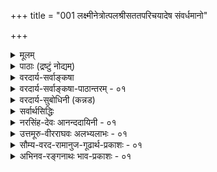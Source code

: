 +++
title = "001 लक्ष्मीनेत्रोत्पलश्रीसततपरिचयादेष संवर्धमानो"

+++
<details><summary>मूलम्</summary>

लक्ष्मीनेत्रोत्पलश्रीसततपरिचयादेष संवर्धमानो नाभीनालीकरि(ङ्ग)ङ्खन्मधुकरपटलीदत्तहस्तावलम्बः ।  
अस्माकं संपदोघानविरलतुलसीदामसंजातभूमा कालिन्दीकान्तिहारी कलयतु वपुषः कालिमा कैटभारेः ॥ १ ॥
</details>

<details><summary>पाठाः (द्रष्टुं नोद्यम्)</summary>

- [आल्वारः](https://www.youtube.com/watch?v=6YLyD9ybl2c&list=PLog-e7pBcwck24qngVTVJmEHVPcCg9w5R)
</details>

<details><summary>वरदार्य-सर्वाङ्कषा</summary>

श्रीमत्तुरगवदनतेजोबृंहिताश्चर्यशक्तिः  
सर्वतन्त्रस्वतन्त्रः  
श्रीमान् वेङ्कटनाथनामा वेदान्ताचार्यवर्यः  
जिज्ञासुजन-हिताय चिकीर्षितस्य सविशेषा(विशिष्टा)द्वैत-सिद्धान्त-प्रकरण-ग्रन्थस्य  
निर्विघ्न-परिसमाप्ति-प्रचय-गमनाद्य्-अर्थं  
स्वेष्ट-देवता-स्तुति-गर्भं श्रेयः-प्रार्थनारूपं मङ्गलम्  
आदौ निबध्नाति - **लक्ष्मीति** । 

**कैटभारेः वपुषः एषः कालिमा** इत्य् अन्वय-क्रमः ।  
**कालिमा अस्माकं संपद्-ओघान् कलयतु** इति प्रार्थना ।  
इतरत् सर्वं कालिम्नः विशेषणम्।  
एषः कालिमा इति प्रत्यक्षवन् निर्देशः ।  
भगवान् इव, तदीय-गुणा अपि  
भक्तानाम् उपास्या  
इत्यतः कालिम्नः [[2]] प्राधान्यम् ।  
स च कालिमा लक्ष्म्याः नेत्रोत्पलश्रिया सह सतत-परिचयात्  
**संवर्धमानः** = एधमानः ।  
अत्र सतत-परिचयात् इत्य् अनेन  
परमात्मनो लक्ष्मी-संबन्धः नित्य  
इति सूचितः ।  
लक्ष्मीतत्त्वम् अधिकृत्य वक्तव्यं  
तत्प्रकरणे (नायक. 8) वक्ष्यते ।  

नाभीनालीकेति कमलम् उपलक्षितम्,  
तत्र **रिङ्खताम्** = सशब्दं परिभ्रमताम्  
**मधुकराणां पटली** = समुदायः,  
तया दत्तः **हस्तावलम्बः** = पोषणम् यस्य कालिम्नः,  

एवम् **अविरल-तुलसी-दाम्ना** = निबिड-तुलसी-मालया सञ्जातः  
**भूमा** = बहुत्वंम् यस्य, 

एवं **कालिन्द्याः** = यमुनायाः कान्तिहारी, यमुनानदी कृष्णवर्णेति प्रसिद्धम् । 

एतादृशः **कैटभारेः वपुषः कालिमा**- कृष्णवर्णः अस्माकं संपदोघान् कलयतु । 

अत्र **संपत्** = भगवत्-प्राप्ति-हेतु-भूतं यत् किञ्चित् गृह्यते ।  
अत्र '**वपुषः कालिमा**' इति गुण-गुणि-भावः,  

'**कैटभारेः वपुषः**" इत्यनेन दिव्य-मङ्गल-विग्रह-विशिष्टत्वं ब्रह्मणः,  
'**लक्ष्मी**'त्यादिना नित्य-विभूति-सद्भावः,  
‘**नाभी-नालीके**’त्यादिना चतुर्-मुख-सृष्टिर् इत्य्-आदेस् सूचनात् लीलाविभूतिसद्भावः,  
'**अविरल-तुलसी**' इत्यादिना भक्त-जन-सेव्यत्वम्,  

'**कालिन्दी**' '**कैटभारेः**' इति पदाभ्यां कृष्णावतारस्य,  
हयग्रीवावतारस्य चैक-रस्यम् इत्यादिकं सूचितम् । 

श्रीकृष्णावतारे गीतोपदेशेन,  
श्रीहयग्रीवावतारे पाञ्चरात्रोपदेशेन  
चोभयोर् अवतारयोर् ज्ञान-प्रदत्वादिकम्  
अस्मद्-आचार्यानुगृहीते हय-शिर-उपाख्यान-व्याख्याने+++(=??)+++ स्पष्टम् ।  
अत एव हयग्रीवावतारे  
मधुकैटभयोस् संहारे ऽपि  
मधु-सूदन--कैटभारि-पदे  
श्रीकृष्णेऽपि प्रयुज्येते  
इत्यपि द्रष्टव्यम् ॥

एवम् अत्र सविशेषाद्वैत-पर्यायस्य विशिष्टाद्वैत-सिद्धान्तस्य  
मूलभूता विषयाः सूचिताः ।  
निर्विशेषाद्वैत-प्रतिकोटि-भूतं हीदं विशिष्टाद्वैत-दर्शनम् ।  
अत्र विशिष्ट-पदस्य चिद्-अचिद्-विशिष्ट-मात्र-परत्वे  
गुण-विग्रहयोर् लाभः  
क्लेशेन निर्वाह्यः ।  
अतः - विशिष्ट-पदं सविशेष-पर्यायम् इति सर्व-विदितम् ।  
विशेषाश् च गुण-विग्रह-विभूतयः ।  
गुणाश् च ज्ञान-शक्ति-बलैश्वर्यादयः इत्य्-आदि श्रुति-सिद्धाः ।  
विग्रहः अन्तर्-आदित्य-विद्यादिषु प्रसिद्धः ।  
विभूतयश् चानन्ताः,  
प्राधान्येन नित्य-लीला-रूपाः ।  
तेन चिद्-अचितोस् सिद्धिः ।  
एतादृश-विशेषैः विशिष्टत्वात्,  

स-गुण--निर्गुण-विभागाभावात्  
स-विशेषं ब्रह्मैकम् एव परमं तत्त्वम्  
इति श्रौतस् सिद्धान्तः ।  

जगद्-योनि-भूतं हि ब्रह्म-तत्त्वं शून्य-रूपं न भवितुम् अर्हति ।  
न्यग्रोधादि-बीजानि वृक्षाकारेण विकसन्ते, अथवा परिणमन्ते ।  
न्यग्रोधबीजं हि तादृश-विकासानुगुण--सकल-विशेष-विशिष्टम् ।  
अन्यथा हि तस्मात् यः कोऽपि वृक्षः स्यात् ।  
अथवा न्यग्रोध-बीजाकारात् शिला-शकलाद् अपि आम्रवृक्षः स्यात् ।  
अतः शून्यरूपात् ब्रह्मणः  
न जगद्-उत्पत्ति-स्थित्यादि-संभवः ।  

साक्षित्वम् अपि न निर्विशेषस्य भवेत् -  
किन्तु तद्-अनुगुण-विशेष-विशिष्टस्यैव ।  
अयम् अंशः सद्-विद्यायां पर-ब्रह्मणः स्व-रूप--स्व-भाव--विवरणार्थं प्रवृत्तेषु खण्डेषु (818) द्वादशे खण्डे  
न्यग्रोध-बीज-दृष्टान्तेनोपादान-भूतं तत्त्वं स-विशेषम् एव,  
न शून्य-रूपम्  
इति विस्तरेणोपपादितं द्रष्टव्यम् ।  

एवञ् च एतादृश-विशेषण-विशिष्टम् एव ब्रह्म,  
न शून्यरूपम् ।  
एवं स-विशेष-वादोऽयं  
समग्रः सर्व-श्रुत्य्-अनुगुणः,  
सर्वार्थ-गर्भः सर्व-विधाधिकारि-समाश्रयार्ह  
इति सूचितम् ॥ १ ॥
</details>

<details><summary>वरदार्य-सर्वाङ्कषा-पाठान्तरम् - ०१</summary>

विश्वं सृजन्‌ करुणया परिपालयन्‌ यः विश्वक्रियासु यमयत्यखिलान्तरात्मा ।   
विद्यास्वयंवरपतिः विदधातु सोऽयं विश्वस्य मङ्गलममेयमहाविभूतिः ॥   
तत्त्वमुक्ताकलापस्य प्रौढस्यातिमहीयसः । करोमि विपुलां व्याख्यां सतामाज्ञामनुस्मरन्‌ ॥   
तमाद्यं गुरुमानम्य शठकोपयतीश्वरौ । वेदान्ताचार्यमन्यांश्च व्याख्यास्यामि यथामति ॥   
निश्शेषां वस्तुवृत्तिं निपुणमिह हि यो न्यास्थदाचार्यवर्यः   
वागीशस्य प्रसादान्निखिलबुधमनोहारि कालानुरूपम्‌ ।   
सोऽयं कारुण्यमूर्तिः समय उपगते त्वद्य तस्यानुरूपं   
मध्ये मां संविधाय स्वहृदयनिहितं प्राह विज्ञानदृष्ट्या ॥   
अनुगृह्णन्तु सद्भावपवित्रितजगत्त्रयाः । अपूर्वप्रक्रियामेनां वीक्ष्य सर्वङ्कषां बुधाः ॥   
श्रीमत्तुरगवदनतेजोबृंहिताश्चर्यशक्तिः सर्वतन्त्रस्वतन्त्रः श्रीमान्‌ वेङ्कटनाथनामा वेदान्ताचार्यवर्यः जिज्ञासुजनहिताय चिकीर्षितस्य सविशेषा(विशिष्टा)द्वैतसिद्धान्तप्रकरणग्रन्थस्य निर्विघ्नपरिसमाप्पिप्रचयगमनाद्यर्थं स्वेष्टदेवतास्तुतिगर्भं श्रेयःप्रार्थनारूपं मङ्गलमादौ निबध्नाति - लक्ष्मीति । कैटभारेः वपुषः एषः कालिमा इत्यन्वयक्रम: । कालिमा अस्माकं संपदोघान्‌ कलयतु इति प्रार्थना । इतरत्‌ सर्वं कालिम्नः विशेषणम्‌ । एषः कालिमा इति प्रत्यक्षवन्निर्देशः । भगवानिव तदीयगुणा अपि भक्तानामुपास्या इत्यतः कालिम्नः प्राधान्यम्‌ । स च कालिमा लक्ष्म्याः नेत्रोत्पलश्रिया सह सततपरिचयात्‌ संवर्धमानः = एधमानः । अत्र सततपरिचयात्‌ इत्यनेन परमात्मनो लक्ष्मीसंबन्धः नित्य इति सूचितः । लक्ष्मीतत्त्वमधिकृत्य वक्तव्यं तत्प्रकरणे (नायक.8) वक्ष्यते । नाभीनालीकेति कमलमुपलक्षितम्‌, तत्र रिङ्खताम्‌ = सशब्दं परिभ्रमतां मधुकराणां पटली = समुदायः, तया दत्तः हस्तावलम्बः = पोषणं यस्य कालिम्नः, एवम्‌ अविरलतुलसीदाम्ना = निबिडतुलसीमालया सञ्जातः भूमा = बहुत्वं यस्य, एवं कालिन्द्याः = यमुनायाः कान्तिहारी, यमुनानदी कृष्णवर्णेति प्रसिद्धम्‌ । एतादृशः कैटभारेः वपुषः कालिमा कृष्णवर्णः अस्माकं संपदोघान्‌ कलयतु । अत्र संपत्‌ = भगवत्प्राप्तिहेतुभूतं यत्‌ किञ्चित्‌ गृह्यते । अत्र 'वपुषः कालिमा' इति गुणगुणिभावः, 'कैटभारेः वपुषः' इत्यनेन दिव्यमङ्गलविग्रहविशिष्टत्वं ब्रह्मणः, 'लक्ष्मी'त्यादिना नित्यविभूतिसद्भावः 'नाभीनालीके'त्यादिना चतुर्मुखसृष्टिरित्यादेस्सूचनात्‌ लीलाविभूतिसद्भावः, 'अविरलतुलसी' इत्यादिना भक्तजनसेव्यत्वम्‌, 'कालिन्दी' 'कैटभारेः' इति पदाभ्यां कृष्णावतारस्य, हयग्रीवावतारस्य चैकरस्यमित्यादिकं सूचितम्‌ । श्रीकृष्णावतारे गीतोपदेशेन, श्रीहयग्रीवावतारे पाञ्चरात्रोपदेशेन चोभयोरवतारयोर्ज्ञानप्रदत्वादिकमस्मदाचार्यानुगृहीते हयशिरउपाख्यानव्याख्याने स्पष्टम्‌ । अत एव हयग्रीवावतारे मधुकैटभयोस्संहारेऽपि मधुसूदनकैटभारिपदे श्रीकृष्णेऽपि प्रयुज्येते इत्यपि द्रष्टव्यम्‌ ॥   
एवमत्र सविशेषाद्वैतपर्यायस्य विशिष्टाद्वैतसिद्धान्तस्य मूलभूता विषयाः सूचिताः । निर्विशेषाद्वैतप्रतिकोटिभूतं हीदं विशिष्टाद्वैतदर्शनम्‌ | अत्र विशिष्टपदस्य चिदचिद्विशिष्टमात्रपरत्वे गुणविग्रहयोर्लाभः क्लेशेन निर्वाह्यः । अतः - विशिष्टपदं सविशेषपर्यायमिति सर्वविदितम्‌ । विशेषाश्च गुणविग्रहविभूतयः । गुणाश्च ज्ञानशक्तिवलैश्वर्यादयः इत्यादिश्रुतिसिद्धाः । विग्रहः अन्तरादित्यविद्यादिषु प्रसिद्धः । विभूतयश्चानन्ताः, प्राधान्येन नित्यलीलारूपाः । तेन चिदचितोस्सिद्धिः । एतादृशविशेषैः विशिष्टत्वात्‌, सगुणनिर्गुणविभागाभावात्‌ सविशेषं ब्रहैकमेव परमं तत्त्वमिति श्रौतस्सिद्धान्तः । जगद्योनिभूतं हि ब्रह्मतत्त्वं शून्यरूपं न भवितुमर्हति । न्यग्रोधादिबीजानि वृक्षाकारेण विकसन्ते अथवा परिणमन्ते । न्यग्रोधबीजं हि तादृशविकासानुगुणसकलविशेषविशिष्टम्‌ । अन्यथा हि तस्मात्‌ यः कोऽपि वृक्षः स्यात्‌ । अथवा न्यग्रोधबीजाकारात्‌ शिलाशकलादपि आम्रवृक्षः स्यात्‌ । अतः शून्यरूपात्‌ ब्रह्मणः न जगदुत्पत्तिस्थित्यादिसंभवः । साक्षित्वमपि न निर्विशेषस्य भवेत्‌ । किन्तु तदनुगुणविशेषविशिष्टस्यैव । अयमंशः सद्विद्यायां परब्रह्मणः स्वरूपस्वभावविवरणार्थं प्रवृत्तेषु खण्डेषु [6-12] द्वादशखण्डे न्यग्रोधबीजदृष्टान्तेनोपादानभूतं तत्वं सविशेषमेव न शून्यरूपमिति विस्तरेणोपपादितं द्रष्टव्यम्‌ । एवञ्च एतादृशविशेषणविशिष्टमेव ब्रह्म, न शून्यरूपम्‌ । एवं सविशेषवादोऽयं समग्रः सर्वश्रुत्यनुगुणः, सर्वार्थगर्भः सर्वविधाधिकारिसमाश्रयार्ह इति सूचितम्‌ ॥१॥
</details>

<details><summary>वरदार्य-सुबोधिनी (कन्नड)</summary>

(सुबोधिनि)   
विश्वं सृजन् करुणया परिपालयन् यः  
विश्वक्रियासु यमयत्यखिलान्तरात्मा ।   
विद्यास्वयंवरपतिर्विदधातु सोऽयं  
विश्वस्य मङ्गळममेयमहाविभूतिः ॥   
    
अभिवन्द्य गुरून् सर्वान् देशवाण्या सुबोधिनी ।  
लघुटीका तत्त्वमुक्ताकलापस्य विरच्यते ॥  
    
सर्वतन्त्रस्वतन्त्ररू कवितार्किकसिंहरू आद श्रीमन्निगमान्तमहादेशिकरु सविशेषाद्वैत(विशिष्टादैत)सिद्धान्तद प्रकरणग्रन्थवन्नु रचिसलु निश्चयिसि मङ्गळवन्नु आचरिसुत्तारॆ. 'लक्ष्मी' पदवन्नु प्रारम्भदल्लि प्रयोगिसिद्दरिन्द ग्रन्थद सर्वविधाभ्युदयवु सूचितवागिदॆ.   
लक्ष्मीनेत्रोत्पलश्रीसततपरिचयात् संवर्धमानः - लक्ष्मीदेविय कन्नॆय्दिलॆयन्तिरुव नेत्रगळ कान्तिय निरन्तरसहवासदिन्द अभिवृद्धिगॊळ्ळुत्तिरुव, नाभीनाळीकरिङ्खन्मधुकरपटलीदत्तहस्तावलम्बः - नाभिकमलदल्लि सुत्ताडुत्तिरुव दुम्बिगळ गुम्पिनिन्द मत्तष्टु पोषितवाद, अविरळतुळसीदानुसञ्जातभूमा - ऒत्ताद तुळसिय मालॆयिन्द इन्नष्टु हॆच्चळगॊण्ड, काळिन्दीकान्तिहारी - यमुनानदिय कान्तियन्नु सूरॆगॊळुव, कैटभारेः वपुषः एषः काळिमा - भगवन्तन दिव्यमङ्गळ विग्रहद ई नीलिय बण्णवु, अस्माकं सम्पदॊघान् कलयतु - नमगॆ ज्ञानादि सकलसम्पत्तुगळन्नु करुणिसलि.  
    
इल्लि 'कैटभारेः वपुषः काळिमा' ऎन्नुवुदरिन्द भगवन्तन दिव्यमङ्गळ विग्रहद प्रामाणिकतॆयू गुण-गुणिविभागवू सूचितवायितु. परमात्मनन्तॆ अवन गुण, विग्रह, विभूतिगळ सत्यतॆये ई सिद्धान्तद जीवाळवागिदॆ. भगवन्तनिगिन्तलू अवन दिव्यमङ्गळविग्रह, अदर सॊबगु भक्तरिगॆ तुम्बा उपादेय. 'स्वरूपात् स्वामिनो रूपं उपादेयतमं विदुः'. हीगे अवनु सदा लक्ष्मीविशिष्टनॆम्बुदू ई सिद्धान्तद ऒन्दु वैशिष्ट्य. 'सततपरिचय'पद इदन्नु सूचिसुत्तदॆ. 'नाभीनाळीक' पददिन्द ब्रह्मन सृष्टि सूचितवागुवुदरिन्द लक्ष्मीपतिय पारम्यवु सूचितवायितु.  
    
ई श्लोकदल्लि, 'वपुषः काळिमा' ऎन्नुवुदरिन्द द्रव्याद्रव्यविभाग, 'अस्माकं' ऎन्नुवुदरिन्द जीववर्ग, 'सम्पदोघान्' ऎन्नुवुदरिन्द बुद्धि सरद विषय मुन्ताद अनेक विषयगळु सूचितवागिवॆ ॥ १ ॥
</details>

<details><summary>सर्वार्थसिद्धिः</summary>

आरिप्सितस्य प्रबन्धस्याविघ्नपरिसमाप्त्यादिसिद्ध्यै मङ्गलमाचरन्नर्थाद्वक्ष्यमाणं द्रव्याद्रव्यविभागं प्रतितन्त्रविशेषांश्च संग्रहेण सूचयति - लक्ष्मीति । “यज्ञविद्ये”त्यादिना सर्वविद्यानां तादधीन्योक्त्या सा ख्याप्येति लक्ष्मीरादौ संकीर्त्यते । नित्ययुक्तत्वसूचनाय सततपरिचयोक्तिः । नाभीत्यादिना पद्मभुवः कार्यत्वकर्मवश्यत्वसूचनात्ततोऽर्वाचामनीश्वरत्वं कैमु(तिक)त्यसिद्धम् । अस्माकमिति । जीवानामीश्वरादन्योन्यं च भेदः, प्रत्यक्त्वमहंशब्दार्थत्वं च प्रख्याप्यते । तेन स्थालीपुलाकन्यायेन परमतनिरासमप्युदाहरति - संपदोघानिति । तत्त्वज्ञानादिकाः स्वप्राप्तिपर्यन्तास्सिद्धिपरम्पराः । अखिलेत्यादिना सत्त्वाधिकप्रशस्ततमद्रव्यार्चनीयतयाऽन्येभ्यो व्यावर्तनीयत्वमनुवर्ण्यते । कालिन्दीकान्तिहारीत्यनेन तद्गुणानां परगुणतिरस्कारत्वमुपलक्ष्यते । कैटभारेर्वपुष इति व्यतिरेकविभक्त्या शुद्धसत्त्वमयविग्रहयोगस्त(स्य स्व)त्स्वरूपादन्यत्त्वं च स्थाप्यते । वपुषः कालिमेति द्रव्याद्रव्यविभागप्रदर्शनार्थम् । एवं जडाजडाद्यपि यथास्थानमूह्यम् ॥१॥
</details>

<details><summary>नरसिंह-देवः आनन्ददायिनी - ०१</summary>

श्रीमान् वेदान्तवेद्यः शुभगुणनिलयो निस्समस्सर्वदोष-  
प्रत्यर्थीभूतमूर्तिः चिदमितमहिमानन्दसत्यस्वरूपः ।  
सृष्टिस्थित्यन्तलीलः सकलचिदचितां मोक्षदस्सर्वविद्या-  
वेद्यो वागीशमूर्तिः वृषभगिरिपतिः श्रेयसे स्यात्सदा नः ॥ १ ॥  
जरीजृम्भत् स्तम्भादुदयगिरिशृङ्गादिव रविः  
विभिन्दानो रक्षस्तिमिरपटलीं यः कररुहैः ।  
वितन्वन्नानन्दं मृगपतिनराकारघटितः  
स नश्श्रेयो देयादमृतफलवल्लीसहचरः ॥ २ ॥  
आराधनार्थं वृषशैलभर्तुः घण्टा मुदा पद्मभुवा प्रयुक्ता ।  
यद्रूपमास्थाय जगन्त्यरक्षत्तमेव वेदान्तगरुं नमामि ॥ ३ ॥  
प्रतिमतकथकधुरन्धरविद्याहङ्कारतूलवातूलः ।  
सकलजनवन्दनीयो भवतु मुदे मे महागुरुर्नित्यम् ॥ ४ ॥  
कुशिककुलजलधिचन्द्रो निगमान्तगुरुश्श्रीनिवासो नः ।  
जयति यतिराजदर्शितसिद्धान्ताम्भोजमोदकरभानुः ॥ ५ ॥  
आत्रेयवंशदुग्धाब्धिप्रालेयांशुं कलानिधिम् ।  
सुराचार्यसमप्रज्ञमप्पलाचार्यमाश्रये ॥ ६ ॥  
श्रीवत्सगोत्राम्बुधिमध्यदेशात् बभूव चन्द्रो नरसिंहनामा ।  
तस्यात्मजः साधुजनैकसेवी नृसिंहदेवः प्रथितो धरायाम् ॥ ७ ॥  
तोतारम्बातनयः पौत्रश्श्रीदेवराजस्य ।  
दौहित्रः कुशिककुलश्रीभाष्यश्रीनिवासस्य ॥ ८ ॥  
अप्रसिद्धस्य पक्षस्य विस्तरेण प्रकाशिकाम् ।  
सर्वार्थसिद्धिसट्टीकां करोम्यानन्दवल्लिकाम् ॥ ९ ॥  
इह खलु कवितार्किकसिंहः वेदान्ताचार्यापरनाम ।  
श्रीमान् वेङ्कटनाथार्यः तत्वहितपुरुषार्थज्ञानहीनानवलोक्य सञ्जातकारुण्यः तद्रक्षणाय प्राचीनप्रबन्धेषु संक्षिप्तान् विप्रकीर्णांश्च सङ्कलय्य तत्वमुक्ताकलापाख्यपद्यरूपप्रबन्धेन निरूप्य तस्य दुरधिगमतामवलोक्य स्वयमेव व्याख्यास्यन् निर्विघ्नपरिसमाप्तिप्रचयगमनाय शिष्टाचारपरिप्राप्तं गुरुप्रकाशनरूपं मङ्गलमारचय्य शिष्यशिक्षार्थं निबध्नाति - जयतीति ॥  
ताराकल्पे - नक्षत्रसदृशे । दूराद्वृत्या - नक्षत्रपक्षे दूरस्थित्येत्यर्थः । 'दूरान्तिकार्थेभ्यो द्वितीया च' इति सप्तम्यर्थे पञ्चमी । ग्रन्थपक्षे वृत्तिः - व्याख्या वृत्त्या इति षष्ठी; वृत्तेर्दूराद्धेतोः – वृत्त्यभावादिति यावत् । यद्वा कर्तरि तृतीया । वृत्त्या – क्रमदूरत्वादित्यर्थः । दुरधिगमत्वं एकत्र अप्राप्तिः अपरत्राज्ञानम् । व्यासो – विस्तरः । व्यतिकरः - सङ्कीर्णता । खेदा - खिद्यमाना कर्मणि घञ् ।  
यथास्थानमिति - अविरलतुलसीत्यादौ ॥ १ ॥
</details>

<details><summary>उत्तमूरु-वीरराघवः अलभ्यलाभः - ०१</summary>

जडद्रव्यस्य जीवस्य नायकस्य तथा क्रमात् । बुद्धेरद्रव्यतत्त्वम्य सरा मुक्ताकलापगाः ॥ ५ ॥  
पद्ये हि 'साधये सर्वमर्थम् इत्याह तुर्यके । सर्वार्थसिद्धिरित्याख्या वृत्तेस्तस्मात् व्यधीयत ॥ ६ ॥  
श्रीभाष्यकारश्रीसूक्तिष्ववगाह एव गाढ एवं प्रमेयनिष्कर्षमजनयदिति तद्विरुद्धरुद्धपक्षनिरसनेन तत्स्थापनप्रवृत्तः निष्कृष्टभगवल्लक्ष्मणाचार्यमुद्रः तस्यैव जयशीलत्वमनुसंधत्ते जयतीति मंगलेन ।  
व्याख्याविधाने हेतुमाह तारेति । ताराकल्पे - नक्षत्रसदृशे । दूराद्वृत्त्या - स्वपरसर्वसिद्धान्तविशदानुसंधानाभावात् । दुरधिगमता - श्लोकार्थग्रहणसौकर्याभावः । वृतिशदाश वृत्येति रूपम् । तदा वृतिरावरणम् । सुधियां नक्षत्रवत् प्रकाशत एव मुक्ताकलापः । ये तु दूरात् वृत्या बहुदूरप्रवृत्तमोहमेघाद्यावरणेन तद्दुर्ग्रहत्वं पश्यन्ति, तेषां सर्वाधिगमाय, दूरस्थतया नक्षत्रवत् सूक्ष्मतया पश्यतां सर्वांशविशदाधिगमाय च वृत्तिः क्रियते । वृत्तिश्चेयमिति पाठः स्यात् । मूलवत् व्याख्याऽपि स्वकीयेति । सेयमिति पाठे भाष्यवार्तिकादिशब्दवत् वृत्तिशब्दो यत्रार्थे प्रसिद्धः, तादृशार्थ - भूतेत्यर्थः । सूत्रार्थः स्ववाक्यार्थश्च वर्ण्यते भाष्ये, उक्तानुक्तदुरुक्तार्थशीलनं वार्तिके इति तत्तल्लक्षणम् । विशदरुचिरव्याख्या वृत्तिः । नातिसंकोचखेदा - न विद्यते अतिसंकोचमूलकार्थग्रहणक्लेशो यस्यां सा । अस्माभिरेवेति । मूलकृतैवेत्यर्थः । "नक्षत्रपक्षे दूरस्थित्येत्यर्थः; ग्रन्थपक्षे वृत्त्याः व्याख्यायाः दूरात् अभावादित्यर्थः" इत्यानन्ददायिनी ।  
अद्रव्यपर्यन्तसर्वविचारोऽत्र कियत इति ज्ञापनाय, अद्रव्यभूतभगवद्दिव्यमङ्गलपरविग्रहवर्णविषयकं मङ्गलमारचयति लक्ष्मीति । कालिमा-कालत्वं कृष्णरूपम् । कैटभारिवपुःकालिमा संपदोघान् अस्माकं कलयतु इत्यन्वयः । कालिमविशेषणं सर्वं प्रथमान्तम् । प्रतियुगं व्यूहे वर्णभेदात् कलियुगे कृष्णरूपमिति संनिकृष्टतद्ग्रहणाय एष इत्युक्तम् । तस्य कालिम्नः उपचयहेतून् बहून् आह लक्ष्मीति । नित्यानपायिन्या लक्ष्म्या सततं दृश्यमानत्वात् तदीयोत्पलतुल्यनेत्रकान्त्या कालिमवृद्धिः; यया लक्ष्मीविग्रहे रक्तिमवृद्धिरेतन्नेत्राम्भोजश्रीसततपरिचयात् । नाभ्यां नाळीकं पद्मम् । तत्र रिंखन्मधुकरपटलीदत्तः हस्तावलम्बः = उच्छ्रायहेतुः यस्येति कालिमविशेषणम् । रिंखदित्यादिना तदा विधिगृहीतवेदापहारार्थमधुकैटभाक्रमणसमये परितो निष्क्रम्य मृगाणां परिभ्रमणं सूच्यते । तेन ब्रह्मणोऽतीव कर्मवश्यता ध्वन्यते । अविरलत्वं तुलसीदाम्नः आपादचूडं तुलसीधारणात् । भूमा - बहुत्वम् आधिक्यं कृष्णरूपस्य । कालिन्याः - यमुनायाः कान्ति हरतीति तन्मेलनादुपचयः । वस्तुतः कान्तिहारित्वं ततोऽतिशयितत्वम् । कैटभारेरिति अपहृतबेदपुनः-प्रदानाय कृतहयग्रीवावतारत्वमपि ज्ञाप्यते । तेन प्रतिकथकापहृततत्त्वपुनःप्रतिष्ठापनं चिकीर्षितं तदधीनमिति तदर्थमंगलमिदमिति व्यङ्ग्यम् । कालिम्नि विशेषणचतुष्टयात् सामान्यतः अद्रव्येषु जडजीवनायकबुद्धिरूपद्रव्यचतुष्टयगतत्वं ज्ञाप्यते । कालिमेति पुल्लिङ्गात् परिचयहस्तावलम्बादिपदतश्च तस्य पुरुषत्वेन रूपणं तस्य उत्पलश्री-पटली-तुलसीरूपसौभाग्यसंपन्नस्त्रीविशिष्टतया संवृद्धिसाहाय्यभूमवत्तया च संपदोघप्रदत्वशक्तिश्च व्यज्यते ।  
वृत्तौ - प्रतितन्त्रविशेषान् - स्वसिद्धान्तासाधारणार्थान् । नित्यानपायिलक्ष्मीकत्त्व-सर्वजगत्कारणत्व-अप्राकृतविग्रहकत्व-अप्राकृतद्रव्याराध्यत्व-अपवर्गान्तफलप्रदत्वादीन् हि श्लोको दर्शयति । संपत्पदेन विद्यासंपदो विवक्षणात् तदुचितनिर्देश आदावित्याह यज्ञेति । "यज्ञविद्या महाविद्या गुह्यविद्या च शोभने । आत्मविद्या च देवि त्वं विमुक्तिफलदायिनी" इति श्रीविष्णुपुराणे (१-४) इन्द्रकृतलक्ष्मीस्तोत्रे । लक्ष्मीत्यादि प्रथमविशेषणेन विद्याप्रदत्वं रिंखन्मधुकरेति गत्यर्थरिखिधातुप्रयोगात् मधुकरगतेश्च रींकाराविनाभूतत्वात् मधुरव्याहारप्रदत्वं दामेत्यनेन ज्ञानशब्दयोः तत्वमुक्ताकलापः सन्तत्यं संग्रथनावहत्वं कान्तिहारीति परज्ञानशब्दतिरस्कारकत्वञ्च ज्ञाप्यते । सम्पदोघानितीति इति शब्दसत्त्वात् परम्परा इत्यत्र उदाहरतीत्यनुषङ्गः । तद्गुणानामिति । अनेन कालिमेति उपलक्षणं वपुर्गतसौन्दर्यादीनां केटभारिगतज्ञानशक्त्यादीनाञ्च गुणानाम् । तेन तेपां सर्वेषां जीवीयगुणातिशयितत्वं कान्तिहारीत्यनेनोपलक्ष्यत इत्युक्तं भवति । कैटभेति मधोरप्युपलक्षणम् ।  
कैटभः कीटवद्भातो मधुश्च मधुपोपमः । पुरो यस्य, परस्तस्य कः परो भवितुं क्षमः ॥  
श्रीहयमुखरूपेण रजस्तमोरूपमधुकैटभद्वयसंहारात् अयथार्थज्ञानवारणेन यथार्थज्ञानप्रदत्वमस्य कालिम्न उक्तं भवति । यथास्थानमिति । उत्पलनालीकादिशब्दाज्जडलाभः, मधुकरशब्देन अस्माकमिति च अजडजीवसूचनम्, अविरलतुलसीत्यादिना नायकवैलक्षण्यस्य, कान्तिपदं प्रभास्थानीयधर्मभूतज्ञानसूचकम्, कालिमशब्दश्चाद्रव्याणामिति वक्ष्यमाणसरक्रमेण सर्वलाभः । तत्र मध्यमसरत्रयमजडविषयकम् । ॥ १ ॥
</details>

<details><summary>सौम्य-वरद-रामानुज-गूढार्थ-प्रकाशः - ०१</summary>

श्रीनिवासगुरुं नत्वा श्रीमत्तातयदेशिकम् ।  
सर्वार्थसिद्धिगूढार्थप्रकाशः कियते मया ॥ १ ॥  
तत्त्वमुक्ताकलापाख्यप्रकरणं व्याचिख्या(सुः?)........... ग्रन्थकरणवेलायां सम्प्रदायपरम्परागतानां समीचीनानामर्थानां तत्साधकप्रमाणानां परपक्षप्रतिक्षेपयुक्तीनां च परिस्फुरणम्, "यस्य देवे परा भक्तिर्यथा देवे तथा गुरौ । तस्येते(ऽ)कथिता ह्यर्थाः प्रकाशन्ते महात्मनः" इति श्रुतेः गुरप्रसादाधीनमिति मन्वानो गुरुपङ्क्तिहारयष्टिनायकभूतं श्रीमद्भाष्यकारं स्तुवन्, तत्स्मृतिरूपस्वनिर्मितयतिराजसप्तत्याख्यप्रबन्धमध्यपतितं सकलं मङ्गलमावहन्(न्तं ?) (सकलमङ्गलावहं ?) जयशब्दोपक्रमपद्यविशेषमनुसन्धत्ते - जयतीति ।  
एवमदृष्टद्वारा विघ्नपरिसमाप्तिप्रचयगमनोपायभूतं गुरुनमस्कारात्मकं मङ्गलमारचय्य प्रचयगमनदृष्टोपायभूतं विषयप्रयोजनसम्बन्धाधिकारिरूपानुबन्धिचतुष्टयं तत्तद्रत्नशास्त्रादिप्रसिद्धजयादिहेतुभावमुक्ताकलापोपाय(?)समाधिमुखेन प्रदर्शयति -ताराकल्प इति । सुधियां ताराकल्पे - तारश्चासौ आकल्पश्च ताराकल्पः, तस्मिन् स्फुरति देदीप्यमाने, दूराद्वृत्त्या = अन्तःप्रवेशाभावेन दुरधिगम............ सर्वसिद्ध्यै परावरतत्त्वज्ञानाय । अतिव्यासः - अत्यन्तविस्तरः, व्यतिकरः - अन्यत्र वक्तव्यानामत्र निवेशनम्, तद्रहिता । अतिसंकोचन(चेन?)खेदः, तद्रहिता । सेयं वृत्तिः या भाष्यवार्तिकादिविलक्षणत्वेन लक्षणमालादौ प्रतिपादिता, विशदरुचिरासुसंग्राह्यसम्मन्तव्यार्थवती वृत्तिरस्माभिरेव कल्प्यत इति ।  
(१) प्रथमपद्यस्य तात्पर्यमाह - आरिप्सितस्येति । मङ्गलमिति । लक्ष्मीवृद्धिसम्पद्भूमोत्पलनालीक - तुलसीशब्दैः प्रशस्तपदार्थवाचकैः पदसामर्थ्यलब्धं, 'सम्पदोघान् कलयतु' इति वाक्यसामर्थ्यलब्धं चेत्यर्थः । मङ्गलमाचरन् इति । अनेन, "मङ्गलाचारयुक्तानां -" इति वचनं तत्कर्तव्यतायां प्रमाणमभिप्रैति । विद्यानां तादधीन्योक्त्येति । 'राजा राज्यम्' इतिवत् सामानाधिकरण्यमिति भावः । तन्नित्य(युक्त?)त्वसूचनायेति । "नित्यानपायिनी ह्येषा","देवत्वे देवदेहेयम्" इत्यादिवचनात् यया भगवान् दिव्यमङ्गलविग्रहविशिष्टवेषेण नित्यः, एवं लक्ष्मीरपि नित्येति, नित्यसम्बद्धेति वा सूचनायेत्यर्थः । कार्यत्वकर्मवश्यत्वसूचनादिति । "तस्य देवता सुप्तस्य नाभौ पद्मामजायत । तस्मिन् समभवद् ब्रह्मा........" इति, "युगकोटिसहस्राणि विष्णुमाराध्य पद्मभूः । पुनस्त्रैलोक्ययधातृत्वं प्राप्तवानिति शुश्रुम" इति वचनद्वारेति भावः । ततोऽर्वाचीनाना(र्वाचा?)मिति । तत्पुत्रपौत्रादितया प्रतिपन्नानां रुद्रादीनामित्यर्थः। अन्योन्यं चेति । "बहुषु बहुवचनम्" इति मुख्यबहुवचने सम्भवति, आत्मनि बहुवचनस्य अग्राह्यत्वादिति भावः । प्रत्यक्त्वमिति । यो यद्विषयं शब्दं प्रयुङ्क्ते, तस्मै स भासते । प्रयुङ्क्ते चायं स्वीविषयं शब्दम् अस्माकमिति । अतः स्वयमपि स्वस्मै भासते । इदमेव प्रत्यक्त्वं नाम, यत् स्वस्मै भासमानत्वमिति भावः । अहंशब्दार्थत्वमिति । सम्पदोघकलनप्रतिसम्बन्धितयोक्तो ह्यहंशब्दार्थो जीव एव; न तु अहंकारः; तस्य मोक्षावस्थायां विलयाभ्युपगमात् इति भावः । स्थालीति । यथा स्थाल्यां पुलाकान् उद्धृत्य उदाहरन्ति - 'यथैते तण्डुलाः पक्वा एवं सर्वेऽपि तण्डुलाः' इति; एवं सर्वेषां परमतानां दुष्टत्वं वक्तुं कतिचित्परमतदूषणानि सूचनद्वारेणोदाहृत्यदर्शयतीत्यर्थः । तत्त्वज्ञानादिकाः स्वप्राप्तिपर्यन्ता इति । "विवेकनिर्वेदविरक्तिभीतयः प्रसादहेतूत्क्रमणार्चिरादयः । प्रकृत्यतिक्रान्तपदाधिरोहणं परानुभूतिं नव(भूतिस्त्विति ?) (पराप्तिरित्यत्र तु) पर्वणां कप्तः ॥" इति प्रतिपादिता इत्यर्थः । व्यावर्तनम् - आधिक्यम् । अनुवर्ण्यत इति । श्रुतिस्मृतिषु, 'नाभीनालोक' इति स्ववाक्ये च वर्णितं पुनरपि वर्ण्यत इति । परगुणतिरस्कारकत्वमुपलक्ष्यत इति । कालिम्नः कालिन्दीकान्तिहारित्वमुपलक्षणमात्रम्; अन्येषां सर्वेषामपि भगवद्गुणानां परगुणतिरस्कारकत्वमस्तीति प्रतिपाद्यत इत्यर्थः । व्यतिरेकेणेति(?) । (व्यतिरेकविभक्त्याः?) व्यतिरिच्यमानपदार्थमन्तरेण अनुपपत्तेरिति । स्थाप्यत इति । 'नाभी' इत्यादिना सूचितः पुनरपि दार्ढ्यायोच्यत इत्यर्थः । प्रदर्शनार्थमिति । द्रव्यम् अद्रव्यम् इति विभागोऽस्ति, यथा वपुःकालिमानौ इति प्रदर्शनायेति । यथास्थानं ग्राह्यमिति । प्रत्यक्त्वपराक्त्वविभागोऽपि 'कैटभारेर्वपुषः' इत्यादाविति । ॥ १ ॥
</details>

<details><summary>अभिनव-रङ्गनाथः भाव-प्रकाशः - ०१</summary>

वागीशाख्या श्रुतिस्मृत्युदितशुभतनोर्वासुदेवस्य मूर्तिः  
ज्ञाता यद्वागुपज्ञं भुवि मनुजवरैः वाजिवक्त्रप्रसादात् ।  
प्रख्याताश्चर्यशक्तिः कविकथकहरिः सर्वतन्त्रस्वतन्त्रः  
त्रय्यन्ताचार्यनामा मम हृदि सततं देशिकेन्द्रस्स इन्धाम् ॥  
वेदान्तगुरुमुखार्चितवागीशपदारविन्दमधुपाळिम् ।  
श्रीब्रह्मतन्त्रकलिजिन्मणिमालां वन्दिषीय सुमहार्घाम् ॥ २ ॥  
श्रीकृष्णब्रह्मतन्त्रात् कलिमथनगुरोर्लब्धवेदान्तसारः  
विन्यस्तस्वात्मभारो वरदपदमुखे लक्ष्मणे देशिकेन्द्रे ।  
वागीशप्राप्ततुर्यः हयमुखचरणत्राणसेवाधुरीणः  
क्वाचित्काचार्यभावं प्रकटयति यतिः नव्यरङ्गेन्द्रनामा ॥ ३ ॥  
व्यासो जैमिनिरप्रतीपहृदयावाचार्यशिष्यौ परां  
मीमांसां निबबन्धतुः तदनु तां बोधायनाद्या बुधाः ।  
व्याख्यन् ब्रह्मनयस्य लक्ष्मणमुनिर्भाष्यादि तत्र व्यधात्  
तत्सर्वं सुदृढीचकार निगमान्तार्यो दयन्तामिमे ॥ ४ ॥  
\*यज्ञविद्येत्यादि - विष्णुपत्न्या एव वाग्देव्या अनुग्रहवशात् व्यासस्य वेदविभागब्रह्मसूत्रमहाभारतकरणमिति ब्रह्मवैवर्ते स्पष्टम् । निरूपितं चैतत् हयशिरोरत्नभूषणे ।  
१ कैटभारेरिति - एतच्च अनिरुद्धस्य हयशिरोरूपधारणेनेति स्पष्टं मोक्षधर्मे । २ \*तद्गुणानामिति - कैटभारेर्वपुषः काळिमेत्यत्र दिव्यमङ्गळविग्रहसंबन्धिगुणमात्रप्रदर्शनं भगवता साक्षादसंवद्धानामपि दिव्यमङ्गळविग्रहसंबन्धिगुणानां संपदोघप्रदत्वे भगवता साक्षात्संबद्धानां ज्ञानशक्त्यादिगुणानां तत् कैमुतिकन्यायेन सिद्ध्यतीति दर्शयितुं भगवद्गुणानामिव दिव्यमङ्गलविग्रहस्याप्युपासनानियतत्वं ख्यापयितुं च । अतश्च तद्गुणानामित्यत्र साक्षात्परम्परया च भगवत्संबन्धिनो गुणा विवक्षिताः । ३\*तिरस्कारकत्वमिति -कैटभारिशब्दघटककैटभशब्दयोगार्थोऽप्येनमुत्तम्भयति । अत एव मधुसूदनादिपदत्यागः । तेन 'यं पश्येन्मधुसूदनः' इति हयशिर उपाख्यानानन्तराध्यायस्थवचनानुसन्धानेन भगवद्यामुनमुनिभिः 'तस्मै नमो मधुजिदङ्घ्रि' इत्यत्र मधुजिच्छब्देन हयशिरसो निर्देशवत् नात्र कुतो निर्देश इति शङ्का प्रत्युक्ता । चशब्देन तस्य मोक्षसाधनज्ञानविषयता समुच्चीयते । ४\*द्रव्याद्रव्येत्यादि - विभागे चात्र द्रव्यगुणेत्याद्यक्षपादसूत्रपरिष्करणं मूलमिति न्यायपरिशुद्धौ वक्ष्यते । इह केचन दार्शनिकाः बन्धमोक्षव्यवस्थादिसौकर्यमभिसंदधाना अहं प्रत्ययविषयं सगुणमात्मतत्वमाचक्षते । अपरे पुनर्दार्शनिकाः कूटस्थनित्यं परिणामिनित्यमिति द्वैविध्यं परिभाषमाणाः कौटस्थ्यभङ्गभिया निर्गुणमात्मतत्वं संगिरन्ते । आहुश्च -   
तस्मान्न बध्यतेऽसौ न मुच्यते नापि संसरति कश्चित् । संसरति बध्यते च नानाश्रया प्रकृतिः ॥  
इति । तत्र नैयायिका वैशेषिकाश्च विधिकोटिवादिनः । साङ्ख्या योगाश्च निषेधकोटिवादिनः । पूर्वोत्तरमीमांसावृत्तिकाराः मीमांसका अपि विधिकोटिवादिन एव । 'सत्संप्रयोगे पुरुषस्येन्द्रियाणां बुद्धिजन्म' 'ज्ञोऽत एव' इत्यादिसूत्रैस्तथाऽवगमात् । अत एव शबरस्वामिनाऽपि आत्मनोऽहम्प्रत्ययविषयत्वं विज्ञानाश्रयत्वं चोक्तम् । कुमारिलभट्टैश्च आत्मनः कौटस्थ्यनिराकरणपूर्वकं तद्व्यवस्थापनं कृतम् । शङ्कराचार्यैरपि समन्वयाधिकरणे आत्मनः कूटस्थनित्यताभ्युपगमेन वृत्तिकारमतं निराकृतम् । अतो मीमांसका अपि सगुणात्मवादिन एव । विभागे चास्मिन् ब्रह्मणः परिणामज्ञानं स्वभिन्नगुणवत्ता ज्ञानं च मोक्षसाधनमित्येतदंशद्वयसूचनं फलम् । अत एव 'जन्माद्यस्य यतः' 'परिणामात्' 'अदृश्यत्वादिगुणको धर्मोक्तेः' 'विवक्षितगुणोपपत्तेश्च' इत्यादिसंगतिः । व्यक्तीभविष्यति चेदमुपरिष्टात् ॥ १ ॥
</details>









